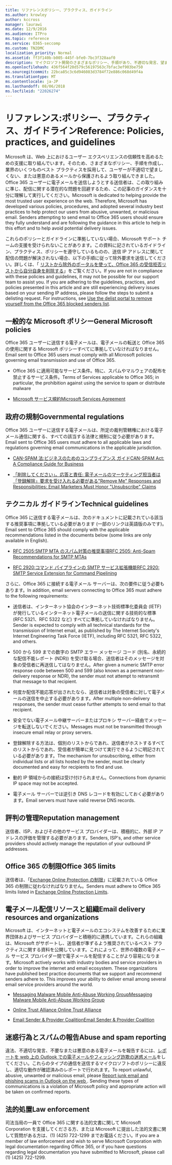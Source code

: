```yaml
---
title: リファレンスポリシー、プラクティス、ガイドライン
ms.author: krowley
author: kccross
manager: laurawi
ms.date: 12/9/2016
ms.audience: ITPro
ms.topic: reference
ms.service: O365-seccomp
ms.custom: TN2DMC
localization_priority: Normal
ms.assetid: ff3f140b-b005-445f-bfe0-7bc3f328aaf0
description: マイクロソフト開発のさまざまなポリシー、手順があり、不適切な発言、望ましくない、または悪意のあるメールからユーザーを保護するためにいくつかの業界のベスト プラクティスを採用します。
ms.openlocfilehash: 436f564f20d579c56197563c7bfac3ef903be750
ms.sourcegitcommit: 22bca85c3c6d946083d3784f72e886c068d49f4a
ms.translationtype: MT
ms.contentlocale: ja-JP
ms.lasthandoff: 08/06/2018
ms.locfileid: "22026274"
---
```

# <a name="reference-policies-practices-and-guidelines"></a><span data-ttu-id="63125-103">リファレンス:ポリシー、プラクティス、ガイドライン</span><span class="sxs-lookup"><span data-stu-id="63125-103">Reference: Policies, practices, and guidelines</span></span>
  
<span data-ttu-id="63125-p101">Microsoft は、Web 上におけるユーザー エクスペリエンスの信頼性を高めるための支援に取り組んでいます。そのため、さまざまなポリシー、手順を作成し、業界のいくつものベスト プラクティスを採用して、ユーザーが不適切で望ましくない、または悪意のあるメールから保護されるよう取り組んできました。Office 365 ユーザーに電子メールを送信しようとする送信者は、この取り組みに準じ、配信に関する潜在的な問題を回避するため、この記事のガイダンスを十分に理解して実行してください。</span><span class="sxs-lookup"><span data-stu-id="63125-p101">Microsoft is dedicated to helping provide the most trusted user experience on the web. Therefore, Microsoft has developed various policies, procedures, and adopted several industry best practices to help protect our users from abusive, unwanted, or malicious email. Senders attempting to send email to Office 365 users should ensure they fully understand and are following the guidance in this article to help in this effort and to help avoid potential delivery issues.</span></span>
  
<span data-ttu-id="63125-p102">これらのポリシーとガイドラインに準拠していない場合、Microsoft サポート チームの支援を受けられないことがあります。この資料に記されているガイドライン、プラクティス、ポリシーを遵守しているものの、送信 IP アドレスに関して配信の問題が解決されない場合、以下の手順に従って除外要求を送信してください。詳しくは、「 [リストから除外のポータルを使って、Office 365 の受信拒否リストから自分自身を削除する](use-the-delist-portal-to-remove-yourself-from-the-office-365-blocked-senders-lis.md)」をご覧ください。</span><span class="sxs-lookup"><span data-stu-id="63125-p102">If you are not in compliance with these policies and guidelines, it may not be possible for our support team to assist you. If you are adhering to the guidelines, practices, and policies presented in this article and are still experiencing delivery issues based on your sending IP address, please follow the steps to submit a delisting request. For instructions, see [Use the delist portal to remove yourself from the Office 365 blocked senders list](use-the-delist-portal-to-remove-yourself-from-the-office-365-blocked-senders-lis.md).</span></span>
  
## <a name="general-microsoft-policies"></a><span data-ttu-id="63125-110">一般的な Microsoft ポリシー</span><span class="sxs-lookup"><span data-stu-id="63125-110">General Microsoft policies</span></span>
<span data-ttu-id="63125-111"><a name="GenMsftPolicies"> </a></span><span class="sxs-lookup"><span data-stu-id="63125-111"></span></span>

<span data-ttu-id="63125-112">Office 365 ユーザーに送信する電子メールは、電子メールの転送と Office 365 の使用に関する Microsoft ポリシーすべてに準拠していなければなりません。</span><span class="sxs-lookup"><span data-stu-id="63125-112">Email sent to Office 365 users must comply with all Microsoft policies governing email transmission and use of Office 365.</span></span>
  
- <span data-ttu-id="63125-113">Office 365 に適用可能なサービス条件。特に、スパムやマルウェアの配布を禁止するサービス条件。</span><span class="sxs-lookup"><span data-stu-id="63125-113">Terms of Services applicable to Office 365; in particular, the prohibition against using the service to spam or distribute malware</span></span>
    
- [<span data-ttu-id="63125-114">Microsoft サービス規約</span><span class="sxs-lookup"><span data-stu-id="63125-114">Microsoft Services Agreement</span></span>](https://www.microsoft.com/servicesagreement/)
    
## <a name="governmental-regulations"></a><span data-ttu-id="63125-115">政府の規制</span><span class="sxs-lookup"><span data-stu-id="63125-115">Governmental regulations</span></span>
<span data-ttu-id="63125-116"><a name="GovtRegulations"> </a></span><span class="sxs-lookup"><span data-stu-id="63125-116"></span></span>

<span data-ttu-id="63125-117">Office 365 ユーザーに送信する電子メールは、所定の裁判管轄権における電子メール通信に関する、すべての該当する法律と規制に従う必要があります。</span><span class="sxs-lookup"><span data-stu-id="63125-117">Email sent to Office 365 users must adhere to all applicable laws and regulations governing email communications in the applicable jurisdiction.</span></span>
  
- [<span data-ttu-id="63125-118">CAN-SPAM 法:ビジネスのためのコンプライアンス ガイド</span><span class="sxs-lookup"><span data-stu-id="63125-118">CAN-SPAM Act: A Compliance Guide for Business</span></span>](https://www.ftc.gov/tips-advice/business-center/guidance/can-spam-act-compliance-guide-business)
    
- [<span data-ttu-id="63125-119">「削除してください」。応答と責任: 電子メールのマーケティング担当者は「登録解除」要求を受け入れる必要がある</span><span class="sxs-lookup"><span data-stu-id="63125-119">"Remove Me" Responses and Responsibilities: Email Marketers Must Honor "Unsubscribe" Claims</span></span>](https://www.lawpublish.com/ftc-emai-marketers-unsubscribe-claims.mdl)
    
## <a name="technical-guidelines"></a><span data-ttu-id="63125-120">テクニカル ガイドライン</span><span class="sxs-lookup"><span data-stu-id="63125-120">Technical guidelines</span></span>
<span data-ttu-id="63125-121"><a name="TechGuidelines"> </a></span><span class="sxs-lookup"><span data-stu-id="63125-121"></span></span>

<span data-ttu-id="63125-122">Office 365 に送信する電子メールは、次のドキュメントに記載されている該当する推奨事項に準拠している必要があります (一部のリンクは英語版のみです)。</span><span class="sxs-lookup"><span data-stu-id="63125-122">Email sent to Office 365 should comply with the applicable recommendations listed in the documents below (some links are only available in English).</span></span>
  
- [<span data-ttu-id="63125-123">RFC 2505:SMTP MTA のスパム対策の推奨事項</span><span class="sxs-lookup"><span data-stu-id="63125-123">RFC 2505: Anti-Spam Recommendations for SMTP MTAs</span></span>](https://www.ietf.org/rfc/rfc2505.txt)
    
- [<span data-ttu-id="63125-124">RFC 2920:コマンド パイプラインの SMTP サービス拡張機能</span><span class="sxs-lookup"><span data-stu-id="63125-124">RFC 2920: SMTP Service Extension for Command Pipelining</span></span>](https://www.ietf.org/rfc/rfc2920.txt)
    
<span data-ttu-id="63125-125">さらに、Office 365 に接続する電子メール サーバーは、次の要件に従う必要もあります。</span><span class="sxs-lookup"><span data-stu-id="63125-125">In addition, email servers connecting to Office 365 must adhere to the following requirements:</span></span>
  
- <span data-ttu-id="63125-126">送信者は、インターネット協会のインターネット技術標準化委員会 (IETF) が発行しているインターネット電子メールの送信に関する技術的な標準 (RFC 5321、RFC 5322 など) すべてに準拠していなければなりません。</span><span class="sxs-lookup"><span data-stu-id="63125-126">Sender is expected to comply with all technical standards for the transmission of Internet email, as published by The Internet Society's Internet Engineering Task Force (IETF), including RFC 5321, RFC 5322, and others.</span></span> 
    
- <span data-ttu-id="63125-127">500 から 599 までの数字の SMTP エラー メッセージ コード (別名、永続的な配信不能レポート (NDR)) を受け取る場合、送信者はそのメッセージを対象の受信者に再送信してはなりません。</span><span class="sxs-lookup"><span data-stu-id="63125-127">After given a numeric SMTP error response code between 500 and 599 (also known as a permanent non-delivery response or NDR), the sender must not attempt to retransmit that message to that recipient.</span></span>
    
- <span data-ttu-id="63125-128">何度か配信不能応答が出されたなら、送信者は対象の受信者に対して電子メールの送信を中止する必要があります。</span><span class="sxs-lookup"><span data-stu-id="63125-128">After multiple non-delivery responses, the sender must cease further attempts to send email to that recipient.</span></span>
    
- <span data-ttu-id="63125-129">安全でない電子メール中継サーバーまたはプロキシ サーバー経由でメッセージを転送しないでください。</span><span class="sxs-lookup"><span data-stu-id="63125-129">Messages must not be transmitted through insecure email relay or proxy servers.</span></span>
    
- <span data-ttu-id="63125-130">登録解除する方法は、個別のリストからであれ、送信者がホストするすべてのリストからであれ、受信者が簡単に見つけて実行できるように明記されている必要があります。</span><span class="sxs-lookup"><span data-stu-id="63125-130">The mechanism for unsubscribing, either from individual lists or all lists hosted by the sender, must be clearly documented and easy for recipients to find and use.</span></span>
    
- <span data-ttu-id="63125-131">動的 IP 領域からの接続は受け付けられません。</span><span class="sxs-lookup"><span data-stu-id="63125-131">Connections from dynamic IP space may not be accepted.</span></span>
    
- <span data-ttu-id="63125-132">電子メール サーバーでは逆引き DNS レコードを有効にしておく必要があります。</span><span class="sxs-lookup"><span data-stu-id="63125-132">Email servers must have valid reverse DNS records.</span></span>
    
## <a name="reputation-management"></a><span data-ttu-id="63125-133">評判の管理</span><span class="sxs-lookup"><span data-stu-id="63125-133">Reputation management</span></span>
<span data-ttu-id="63125-134"><a name="RepManagement"> </a></span><span class="sxs-lookup"><span data-stu-id="63125-134"></span></span>

<span data-ttu-id="63125-135">送信者、ISP、およびその他のサービス プロバイダーは、積極的に、外部 IP アドレスの評価を管理する必要があります。</span><span class="sxs-lookup"><span data-stu-id="63125-135">Senders, ISP's, and other service providers should actively manage the reputation of your outbound IP addresses.</span></span>
  
## <a name="office-365-limits"></a><span data-ttu-id="63125-136">Office 365 の制限</span><span class="sxs-lookup"><span data-stu-id="63125-136">Office 365 limits</span></span>
<span data-ttu-id="63125-137"><a name="sectionSection4"> </a></span><span class="sxs-lookup"><span data-stu-id="63125-137"></span></span>

<span data-ttu-id="63125-138">送信者は、「[Exchange Online Protection の制限](https://technet.microsoft.com/library/exchange-online-protection-limits.aspx)」に記載されている Office 365 の制限に従わなければなりません。</span><span class="sxs-lookup"><span data-stu-id="63125-138">Senders must adhere to Office 365 limits listed in [Exchange Online Protection Limits](https://technet.microsoft.com/library/exchange-online-protection-limits.aspx).</span></span>
  
## <a name="email-delivery-resources-and-organizations"></a><span data-ttu-id="63125-139">電子メール配信リソースと組織</span><span class="sxs-lookup"><span data-stu-id="63125-139">Email delivery resources and organizations</span></span>
<span data-ttu-id="63125-140"><a name="sectionSection5"> </a></span><span class="sxs-lookup"><span data-stu-id="63125-140"></span></span>

<span data-ttu-id="63125-p103">Microsoft は、インターネットと電子メールのエコシステムを改善するために業界団体およびサービス プロバイダーと積極的に連携しています。これらの組織は、Microsoft がサポートし、送信者が準ずるよう推奨されているベスト プラクティスに関する資料を公開しています。これによって、世界の複数の電子メール サービス プロバイダー間で電子メールを配信することがより容易になります。</span><span class="sxs-lookup"><span data-stu-id="63125-p103">Microsoft actively works with industry bodies and service providers in order to improve the internet and email ecosystem. These organizations have published best practice documents that we support and recommend senders adhere to. This improves your ability to deliver email among several email service providers around the world.</span></span>
  
- [<span data-ttu-id="63125-144">Messaging Malware Mobile Anti-Abuse Working Group</span><span class="sxs-lookup"><span data-stu-id="63125-144">Messaging Malware Mobile Anti-Abuse Working Group</span></span>](https://www.m3aawg.org/)
    
- [<span data-ttu-id="63125-145"> Online Trust Alliance </span><span class="sxs-lookup"><span data-stu-id="63125-145"> Online Trust Alliance </span></span>](https://www.otalliance.org/resources)
    
- [<span data-ttu-id="63125-146">Email Sender &amp; Provider Coalition</span><span class="sxs-lookup"><span data-stu-id="63125-146">Email Sender &amp; Provider Coalition</span></span>](http://www.espcoalition.org/)
    
## <a name="abuse-and-spam-reporting"></a><span data-ttu-id="63125-147">迷惑行為とスパムの報告</span><span class="sxs-lookup"><span data-stu-id="63125-147">Abuse and spam reporting</span></span>
<span data-ttu-id="63125-148"><a name="AbuseSpamReports"> </a></span><span class="sxs-lookup"><span data-stu-id="63125-148"></span></span>

<span data-ttu-id="63125-p104">違法、不適切な発言、不要なまたは悪意のある電子メールを報告するには、[レポートを web 上の Outlook での電子メールやフィッシング詐欺の迷惑メール](report-junk-email-and-phishing-scams-in-outlook-on-the-web-eop.md)をしてください。これらのタイプの通信を送信するマイクロソフトのポリシーに違反し、適切な動作が確認済みのレポートで行われます。</span><span class="sxs-lookup"><span data-stu-id="63125-p104">To report unlawful, abusive, unwanted or malicious email, please [Report junk email and phishing scams in Outlook on the web ](report-junk-email-and-phishing-scams-in-outlook-on-the-web-eop.md). Sending these types of communications is a violation of Microsoft policy and appropriate action will be taken on confirmed reports.</span></span>
  
## <a name="law-enforcement"></a><span data-ttu-id="63125-151">法的処置</span><span class="sxs-lookup"><span data-stu-id="63125-151">Law enforcement</span></span>
<span data-ttu-id="63125-152"><a name="sectionSection7"> </a></span><span class="sxs-lookup"><span data-stu-id="63125-152"></span></span>

<span data-ttu-id="63125-153">司法当局の一員で Office 365 に関する法的文書に関して Microsoft Corporation を支援してくださる方、または Microsoft に提出した法的文書に関して質問がある方は、(1) (425) 722-1299 までお電話ください。</span><span class="sxs-lookup"><span data-stu-id="63125-153">If you are a member of law enforcement and wish to serve Microsoft Corporation with legal documentation regarding Office 365, or if you have questions regarding legal documentation you have submitted to Microsoft, please call (1) (425) 722-1299.</span></span>
  

